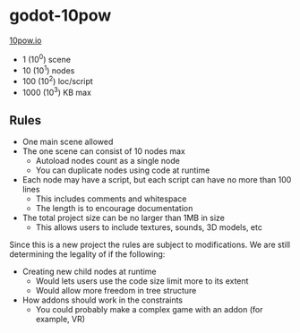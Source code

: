 # godot-10pow

[10pow.io](10pow.io)

* 1 (10<sup>0</sup>) scene
* 10 (10<sup>1</sup>) nodes
* 100 (10<sup>2</sup>) loc/script
* 1000 (10<sup>3</sup>) KB max

## Rules

* One main scene allowed
* The one scene can consist of 10 nodes max
  * Autoload nodes count as a single node
  * You can duplicate nodes using code at runtime
* Each node may have a script, but each script can have no more than 100 lines
  * This includes comments and whitespace
  * The length is to encourage documentation
* The total project size can be no larger than 1MB in size
  * This allows users to include textures, sounds, 3D models, etc

Since this is a new project the rules are subject to modifications. We are still determining the legality of if the following:
  * Creating new child nodes at runtime
    * Would lets users use the code size limit more to its extent
    * Would allow more freedom in tree structure
  * How addons should work in the constraints
    * You could probably make a complex game with an addon (for example, VR)
